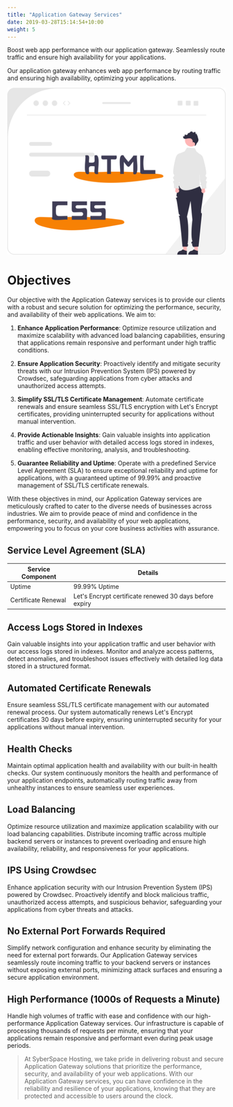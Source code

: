 ```yaml
---
title: "Application Gateway Services"
date: 2019-03-28T15:14:54+10:00
weight: 5
---
```


Boost web app performance with our application gateway. Seamlessly route traffic and ensure high availability for your applications.

Our application gateway enhances web app performance by routing traffic and ensuring high availability, optimizing your applications.

![Application Gateway Services](/images/illustrations/application_gateway.svg)

# Objectives

Our objective with the Application Gateway services is to provide our clients with a robust and secure solution for optimizing the performance, security, and availability of their web applications. We aim to:

1. **Enhance Application Performance**: Optimize resource utilization and maximize scalability with advanced load balancing capabilities, ensuring that applications remain responsive and performant under high traffic conditions.

2. **Ensure Application Security**: Proactively identify and mitigate security threats with our Intrusion Prevention System (IPS) powered by Crowdsec, safeguarding applications from cyber attacks and unauthorized access attempts.

3. **Simplify SSL/TLS Certificate Management**: Automate certificate renewals and ensure seamless SSL/TLS encryption with Let's Encrypt certificates, providing uninterrupted security for applications without manual intervention.

4. **Provide Actionable Insights**: Gain valuable insights into application traffic and user behavior with detailed access logs stored in indexes, enabling effective monitoring, analysis, and troubleshooting.

5. **Guarantee Reliability and Uptime**: Operate with a predefined Service Level Agreement (SLA) to ensure exceptional reliability and uptime for applications, with a guaranteed uptime of 99.99% and proactive management of SSL/TLS certificate renewals.

With these objectives in mind, our Application Gateway services are meticulously crafted to cater to the diverse needs of businesses across industries. We aim to provide peace of mind and confidence in the performance, security, and availability of your web applications, empowering you to focus on your core business activities with assurance.

## Service Level Agreement (SLA)

| Service Component              | Details                                                    |
|--------------------------------|------------------------------------------------------------|
| Uptime                         | 99.99% Uptime                                              |
| Certificate Renewal            | Let's Encrypt certificate renewed 30 days before expiry    |

## Access Logs Stored in Indexes

Gain valuable insights into your application traffic and user behavior with our access logs stored in indexes. Monitor and analyze access patterns, detect anomalies, and troubleshoot issues effectively with detailed log data stored in a structured format.

## Automated Certificate Renewals

Ensure seamless SSL/TLS certificate management with our automated renewal process. Our system automatically renews Let's Encrypt certificates 30 days before expiry, ensuring uninterrupted security for your applications without manual intervention.

## Health Checks

Maintain optimal application health and availability with our built-in health checks. Our system continuously monitors the health and performance of your application endpoints, automatically routing traffic away from unhealthy instances to ensure seamless user experiences.

## Load Balancing

Optimize resource utilization and maximize application scalability with our load balancing capabilities. Distribute incoming traffic across multiple backend servers or instances to prevent overloading and ensure high availability, reliability, and responsiveness for your applications.

## IPS Using Crowdsec

Enhance application security with our Intrusion Prevention System (IPS) powered by Crowdsec. Proactively identify and block malicious traffic, unauthorized access attempts, and suspicious behavior, safeguarding your applications from cyber threats and attacks.

## No External Port Forwards Required

Simplify network configuration and enhance security by eliminating the need for external port forwards. Our Application Gateway services seamlessly route incoming traffic to your backend servers or instances without exposing external ports, minimizing attack surfaces and ensuring a secure application environment.

## High Performance (1000s of Requests a Minute)

Handle high volumes of traffic with ease and confidence with our high-performance Application Gateway services. Our infrastructure is capable of processing thousands of requests per minute, ensuring that your applications remain responsive and performant even during peak usage periods.

> At SyberSpace Hosting, we take pride in delivering robust and secure Application Gateway solutions that prioritize the performance, security, and availability of your web applications. With our Application Gateway services, you can have confidence in the reliability and resilience of your applications, knowing that they are protected and accessible to users around the clock.